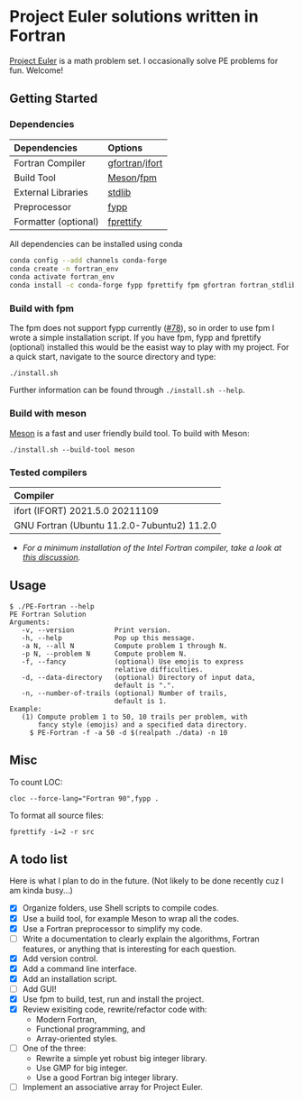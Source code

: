 # Project Euler solutions written in Fortran

[Project Euler](https://projecteuler.net/about) is a math problem set. I occasionally solve PE problems for fun. Welcome!

## Getting Started

### Dependencies

| Dependencies          | Options               |
|:----------------------|:----------------------|
| Fortran Compiler      | [gfortran](https://gcc.gnu.org/wiki/GFortran)/[ifort](https://www.intel.com/content/www/us/en/developer/tools/oneapi/fortran-compiler.html#gs.lki8b0) |
| Build Tool            | [Meson](https://mesonbuild.com/)/[fpm](https://github.com/fortran-lang/fpm) |
| External Libraries    | [stdlib](https://github.com/fortran-lang/stdlib)    |
| Preprocessor          | [fypp](https://github.com/aradi/fypp)               |
| Formatter (optional)  | [fprettify](https://github.com/pseewald/fprettify)  |

All dependencies can be installed using conda

```bash
conda config --add channels conda-forge
conda create -n fortran_env
conda activate fortran_env
conda install -c conda-forge fypp fprettify fpm gfortran fortran_stdlib meson ninja
```

### Build with fpm

The fpm does not support fypp currently ([#78](https://github.com/fortran-lang/fpm/issues/78)), so in order to use fpm I wrote a simple installation script. If you have fpm, fypp and fprettify (optional) installed this would be the easist way to play with my project. For a quick start, navigate to the source directory and type:

```
./install.sh
```

Further information can be found through `./install.sh --help`.

### Build with meson

[Meson](https://mesonbuild.com/) is a fast and user friendly build tool. To build with Meson:

```
./install.sh --build-tool meson
```

### Tested compilers

| Compiler |
|:----|
| ifort (IFORT) 2021.5.0 20211109 |
| GNU Fortran (Ubuntu 11.2.0-7ubuntu2) 11.2.0 |

* _For a minimum installation of the Intel Fortran compiler, take a look at [this discussion](https://fortran-lang.discourse.group/t/intel-releases-oneapi-toolkit-free-fortran-2018/471/35?u=han190)._


## Usage

```
$ ./PE-Fortran --help
PE Fortran Solution
Arguments:
   -v, --version          Print version.
   -h, --help             Pop up this message.
   -a N, --all N          Compute problem 1 through N.
   -p N, --problem N      Compute problem N.
   -f, --fancy            (optional) Use emojis to express
                          relative difficulties.
   -d, --data-directory   (optional) Directory of input data,
                          default is ".".
   -n, --number-of-trails (optional) Number of trails,
                          default is 1.
Example:
   (1) Compute problem 1 to 50, 10 trails per problem, with
       fancy style (emojis) and a specified data directory.
     $ PE-Fortran -f -a 50 -d $(realpath ./data) -n 10
```

## Misc

To count LOC:
```
cloc --force-lang="Fortran 90",fypp .
```

To format all source files:
```
fprettify -i=2 -r src
```

## A todo list

Here is what I plan to do in the future. (Not likely to be done recently cuz I am kinda busy...)

- [x] Organize folders, use Shell scripts to compile codes.
- [x] Use a build tool, for example Meson to wrap all the codes. 
- [x] Use a Fortran preprocessor to simplify my code.
- [ ] Write a documentation to clearly explain the algorithms, Fortran features, or anything that is interesting for each question.
- [x] Add version control.
- [x] Add a command line interface.
- [x] Add an installation script.
- [ ] Add GUI!
- [x] Use fpm to build, test, run and install the project.
- [x] Review exisiting code, rewrite/refactor code with:
   * Modern Fortran, 
   * Functional programming, and 
   * Array-oriented styles.
- [ ] One of the three: 
   * Rewrite a simple yet robust big integer library.
   * Use GMP for big integer.
   * Use a good Fortran big integer library.
- [ ] Implement an associative array for Project Euler.
